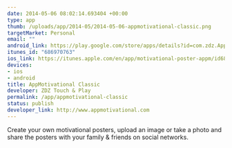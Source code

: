 ```yaml
--- 
date: 2014-05-06 08:02:14.693404 +00:00
type: app
thumb: /uploads/app/2014-05/2014-05-06-appmotivational-classic.png
targetMarket: Personal
email: ""
android_link: https://play.google.com/store/apps/details?id=com.zdz.AppMotivational&hl=en
itunes_id: "686970763"
ios_link: https://itunes.apple.com/en/app/motivational-poster-appm/id686970763
devices: 
- ios
- android
title: AppMotivational Classic
developer: ZDZ Touch & Play
permalink: /app/appmotivational-classic
status: publish
developer_link: http://www.appmotivational.com
---
```


Create your own motivational posters, upload an image or take a photo and share the posters with your family & friends on social networks.
